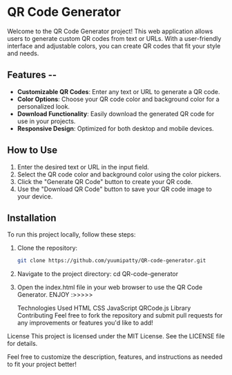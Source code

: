 # QR Code Generator

Welcome to the QR Code Generator project! This web application allows users to generate custom QR codes from text or URLs. With a user-friendly interface and adjustable colors, you can create QR codes that fit your style and needs.

## Features -- 

- **Customizable QR Codes**: Enter any text or URL to generate a QR code.
- **Color Options**: Choose your QR code color and background color for a personalized look.
- **Download Functionality**: Easily download the generated QR code for use in your projects.
- **Responsive Design**: Optimized for both desktop and mobile devices.

## How to Use

1. Enter the desired text or URL in the input field.
2. Select the QR code color and background color using the color pickers.
3. Click the "Generate QR Code" button to create your QR code.
4. Use the "Download QR Code" button to save your QR code image to your device.

## Installation

To run this project locally, follow these steps:

1. Clone the repository:
   ```bash
   git clone https://github.com/yuumipatty/QR-code-generator.git
2.  Navigate to the project directory: cd QR-code-generator

3. Open the index.html file in your web browser to use the QR Code Generator.   ENJOY :>>>>>

   Technologies Used
HTML
CSS
JavaScript
QRCode.js Library
Contributing
Feel free to fork the repository and submit pull requests for any improvements or features you'd like to add!

License
This project is licensed under the MIT License. See the LICENSE file for details.

Feel free to customize the description, features, and instructions as needed to fit your project better!
